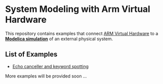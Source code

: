 # System Modeling with Arm Virtual Hardware

This repository contains examples that connect [ARM Virtual Hardware](https://arm-software.github.io/VHT/main/overview/html/index.html) to a [**Modelica simulation**](https://modelica.org/) of an external physical system. 

## List of Examples

- [Echo canceller and keyword spotting](EchoCanceller/README.md)

More examples will be provided soon ...

